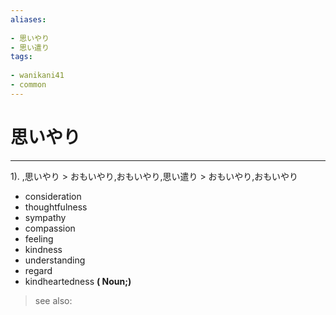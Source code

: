 ```yaml
---
aliases:
    
- 思いやり
- 思い遣り
tags:
    
- wanikani41
- common
---
```


# 思いやり
---
1).
,思いやり > おもいやり,おもいやり,思い遣り > おもいやり,おもいやり

- consideration
- thoughtfulness
- sympathy
- compassion
- feeling
- kindness
- understanding
- regard
- kindheartedness
**( Noun;)**
> see also: 
            